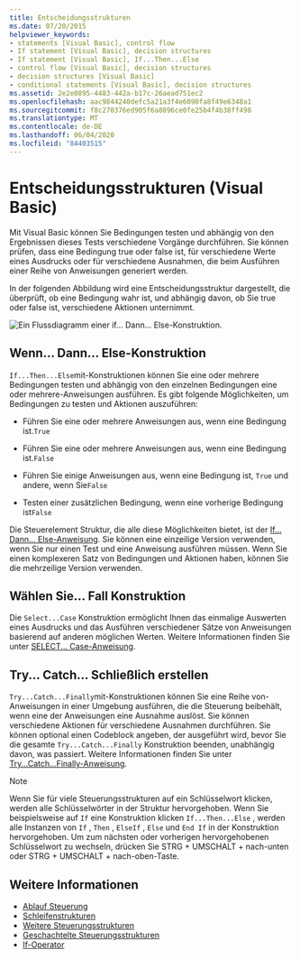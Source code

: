 ```yaml
---
title: Entscheidungsstrukturen
ms.date: 07/20/2015
helpviewer_keywords:
- statements [Visual Basic], control flow
- If statement [Visual Basic], decision structures
- If statement [Visual Basic], If...Then...Else
- control flow [Visual Basic], decision structures
- decision structures [Visual Basic]
- conditional statements [Visual Basic], decision structures
ms.assetid: 2e2e0895-4483-442a-b17c-26aead751ec2
ms.openlocfilehash: aac9844240defc5a21a3f4e6090fa8f49e6348a1
ms.sourcegitcommit: f8c270376ed905f6a8896ce0fe25b4f4b38ff498
ms.translationtype: MT
ms.contentlocale: de-DE
ms.lasthandoff: 06/04/2020
ms.locfileid: "84403515"
---
```

# <a name="decision-structures-visual-basic"></a>Entscheidungsstrukturen (Visual Basic)
Mit Visual Basic können Sie Bedingungen testen und abhängig von den Ergebnissen dieses Tests verschiedene Vorgänge durchführen. Sie können prüfen, dass eine Bedingung true oder false ist, für verschiedene Werte eines Ausdrucks oder für verschiedene Ausnahmen, die beim Ausführen einer Reihe von Anweisungen generiert werden.  
  
 In der folgenden Abbildung wird eine Entscheidungsstruktur dargestellt, die überprüft, ob eine Bedingung wahr ist, und abhängig davon, ob Sie true oder false ist, verschiedene Aktionen unternimmt.  
  
 ![Ein Flussdiagramm einer if... Dann... Else-Konstruktion.](./media/decision-structures/if-then-else-construction.gif)  
  
## <a name="ifthenelse-construction"></a>Wenn... Dann... Else-Konstruktion  
 `If...Then...Else`mit-Konstruktionen können Sie eine oder mehrere Bedingungen testen und abhängig von den einzelnen Bedingungen eine oder mehrere-Anweisungen ausführen. Es gibt folgende Möglichkeiten, um Bedingungen zu testen und Aktionen auszuführen:  
  
- Führen Sie eine oder mehrere Anweisungen aus, wenn eine Bedingung ist.`True`  
  
- Führen Sie eine oder mehrere Anweisungen aus, wenn eine Bedingung ist.`False`  
  
- Führen Sie einige Anweisungen aus, wenn eine Bedingung ist, `True` und andere, wenn Sie`False`  
  
- Testen einer zusätzlichen Bedingung, wenn eine vorherige Bedingung ist`False`  
  
 Die Steuerelement Struktur, die alle diese Möglichkeiten bietet, ist der [If... Dann... Else-Anweisung](../../../language-reference/statements/if-then-else-statement.md). Sie können eine einzeilige Version verwenden, wenn Sie nur einen Test und eine Anweisung ausführen müssen. Wenn Sie einen komplexeren Satz von Bedingungen und Aktionen haben, können Sie die mehrzeilige Version verwenden.  
  
## <a name="selectcase-construction"></a>Wählen Sie... Fall Konstruktion  
 Die `Select...Case` Konstruktion ermöglicht Ihnen das einmalige Auswerten eines Ausdrucks und das Ausführen verschiedener Sätze von Anweisungen basierend auf anderen möglichen Werten. Weitere Informationen finden Sie unter [SELECT... Case-Anweisung](../../../language-reference/statements/select-case-statement.md).  
  
## <a name="trycatchfinally-construction"></a>Try... Catch... Schließlich erstellen  
 `Try...Catch...Finally`mit-Konstruktionen können Sie eine Reihe von-Anweisungen in einer Umgebung ausführen, die die Steuerung beibehält, wenn eine der Anweisungen eine Ausnahme auslöst. Sie können verschiedene Aktionen für verschiedene Ausnahmen durchführen. Sie können optional einen Codeblock angeben, der ausgeführt wird, bevor Sie die gesamte `Try...Catch...Finally` Konstruktion beenden, unabhängig davon, was passiert. Weitere Informationen finden Sie unter [Try...Catch...Finally-Anweisung](../../../language-reference/statements/try-catch-finally-statement.md).  
  
> [!NOTE]
> Wenn Sie für viele Steuerungsstrukturen auf ein Schlüsselwort klicken, werden alle Schlüsselwörter in der Struktur hervorgehoben. Wenn Sie beispielsweise auf `If` eine Konstruktion klicken `If...Then...Else` , werden alle Instanzen von `If` , `Then` , `ElseIf` , `Else` und `End If` in der Konstruktion hervorgehoben. Um zum nächsten oder vorherigen hervorgehobenen Schlüsselwort zu wechseln, drücken Sie STRG + UMSCHALT + nach-unten oder STRG + UMSCHALT + nach-oben-Taste.  
  
## <a name="see-also"></a>Weitere Informationen

- [Ablauf Steuerung](index.md)
- [Schleifenstrukturen](loop-structures.md)
- [Weitere Steuerungsstrukturen](other-control-structures.md)
- [Geschachtelte Steuerungsstrukturen](nested-control-structures.md)
- [If-Operator](../../../language-reference/operators/if-operator.md)
